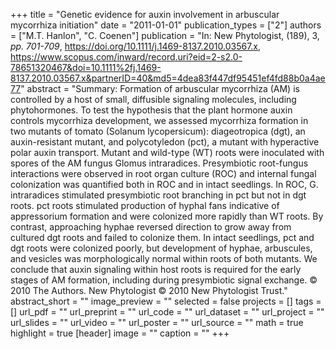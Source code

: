 +++
title = "Genetic evidence for auxin involvement in arbuscular mycorrhiza initiation"
date = "2011-01-01"
publication_types = ["2"]
authors = ["M.T. Hanlon", "C. Coenen"]
publication = "In: New Phytologist, (189), 3, _pp. 701-709_, https://doi.org/10.1111/j.1469-8137.2010.03567.x, https://www.scopus.com/inward/record.uri?eid=2-s2.0-78651320467&doi=10.1111%2fj.1469-8137.2010.03567.x&partnerID=40&md5=4dea83f447df95451ef4fd88b0a4ae77"
abstract = "Summary: Formation of arbuscular mycorrhiza (AM) is controlled by a host of small, diffusible signaling molecules, including phytohormones. To test the hypothesis that the plant hormone auxin controls mycorrhiza development, we assessed mycorrhiza formation in two mutants of tomato (Solanum lycopersicum): diageotropica (dgt), an auxin-resistant mutant, and polycotyledon (pct), a mutant with hyperactive polar auxin transport. Mutant and wild-type (WT) roots were inoculated with spores of the AM fungus Glomus intraradices. Presymbiotic root-fungus interactions were observed in root organ culture (ROC) and internal fungal colonization was quantified both in ROC and in intact seedlings. In ROC, G. intraradices stimulated presymbiotic root branching in pct but not in dgt roots. pct roots stimulated production of hyphal fans indicative of appressorium formation and were colonized more rapidly than WT roots. By contrast, approaching hyphae reversed direction to grow away from cultured dgt roots and failed to colonize them. In intact seedlings, pct and dgt roots were colonized poorly, but development of hyphae, arbuscules, and vesicles was morphologically normal within roots of both mutants. We conclude that auxin signaling within host roots is required for the early stages of AM formation, including during presymbiotic signal exchange. © 2010 The Authors. New Phytologist © 2010 New Phytologist Trust."
abstract_short = ""
image_preview = ""
selected = false
projects = []
tags = []
url_pdf = ""
url_preprint = ""
url_code = ""
url_dataset = ""
url_project = ""
url_slides = ""
url_video = ""
url_poster = ""
url_source = ""
math = true
highlight = true
[header]
image = ""
caption = ""
+++
